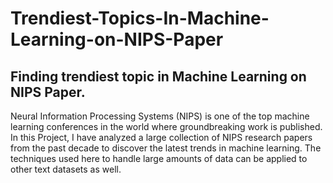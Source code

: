 # Trendiest-Topics-In-Machine-Learning-on-NIPS-Paper
## Finding trendiest topic in Machine Learning on NIPS Paper.
Neural Information Processing Systems (NIPS) is one of the top machine learning conferences in the world where groundbreaking work is published. In this Project, I have analyzed a large collection of NIPS research papers from the past decade to discover the latest trends in machine learning. The techniques used here to handle large amounts of data can be applied to other text datasets as well.
